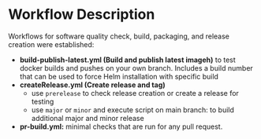# Workflow Description

Workflows for software quality check, build, packaging, and release creation were established:

* **build-publish-latest.yml (Build and publish latest imageh)** to test docker builds and pushes on your own branch. Includes a build number that can be used to force Helm installation with specific build
* **createRelease.yml (Create release and tag)**
    * use `prerelease` to check release creation or create a release for testing
    * use `major` or `minor` and execute script on main branch: to build additional major and minor release
* **pr-build.yml:** minimal checks that are run for any pull request.
